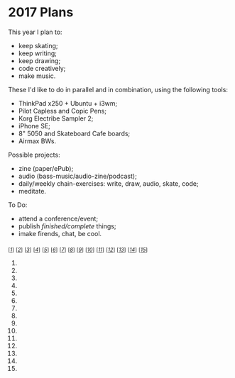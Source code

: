 # 2017 Plans

This year I plan to:

* keep skating;
* keep writing;
* keep drawing;
* code creatively;
* make music.

These I'd like to do in parallel and in combination, using the
following tools:

* ThinkPad x250 + Ubuntu + i3wm;
* Pilot Capless and Copic Pens;
* Korg Electribe Sampler 2;
* iPhone SE;
* 8" 5050 and Skateboard Cafe boards;
* Airmax BWs.

Possible projects:

* zine (paper/ePub);
* audio (bass-music/audio-zine/podcast);
* daily/weekly chain-exercises: write, draw, audio, skate,
  code;
* meditate.

To Do:

* attend a conference/event;
* publish _finished/complete_ things;
* imake firends, chat, be cool.

<sub>[_[1](#ref1)_]</sub>
<sub>[_[2](#ref2)_]</sub>
<sub>[_[3](#ref3)_]</sub>
<sub>[_[4](#ref4)_]</sub>
<sub>[_[5](#ref5)_]</sub>
<sub>[_[6](#ref6)_]</sub>
<sub>[_[7](#ref7)_]</sub>
<sub>[_[8](#ref8)_]</sub>
<sub>[_[9](#ref9)_]</sub>
<sub>[_[10](#ref10)_]</sub>
<sub>[_[11](#ref11)_]</sub>
<sub>[_[12](#ref12)_]</sub>
<sub>[_[13](#ref13)_]</sub>
<sub>[_[14](#ref14)_]</sub>
<sub>[_[15](#ref15)_]</sub>

1. <a id="ref1"></a> []()
2. <a id="ref2"></a> []()
3. <a id="ref3"></a> []()
4. <a id="ref4"></a> []()
5. <a id="ref5"></a> []()
6. <a id="ref6"></a> []()
7. <a id="ref7"></a> []()
8. <a id="ref8"></a> []()
9. <a id="ref9"></a> []()
10. <a id="ref10"></a> []()
11. <a id="ref11"></a> []()
12. <a id="ref12"></a> []()
13. <a id="ref13"></a> []()
14. <a id="ref14"></a> []()
15. <a id="ref15"></a> []()
